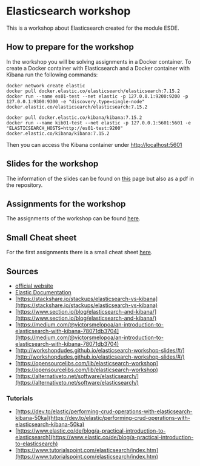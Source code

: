 # Elasticsearch workshop

This is a workshop about Elasticsearch created for the module ESDE.


## How to prepare for the workshop

In the workshop you will be solving assignments in a Docker container.
To create a Docker container with Elasticsearch and a Docker container with Kibana run the following commands:

```
docker network create elastic
docker pull docker.elastic.co/elasticsearch/elasticsearch:7.15.2
docker run --name es01-test --net elastic -p 127.0.0.1:9200:9200 -p 127.0.0.1:9300:9300 -e "discovery.type=single-node" docker.elastic.co/elasticsearch/elasticsearch:7.15.2

docker pull docker.elastic.co/kibana/kibana:7.15.2
docker run --name kib01-test --net elastic -p 127.0.0.1:5601:5601 -e "ELASTICSEARCH_HOSTS=http://es01-test:9200" docker.elastic.co/kibana/kibana:7.15.2
```

Then you can access the Kibana container under [http://localhost:5601](http://localhost:5601)

## Slides for the workshop

The information of the slides can be found on [this](https://sebivenlo.github.io/ESDE_2021_elasticsearch/presentation.html) page but also as a pdf in the repository.


## Assignments for the workshop

The assignments of the workshop can be found [here](https://sebivenlo.github.io/ESDE_2021_elasticsearch/assignments.html).

## Small Cheat sheet

For the first assignments there is a small cheat sheet [here](https://sebivenlo.github.io/ESDE_2021_elasticsearch/cheat_sheet.html).


## Sources

- [official website](https://www.elastic.co/de/)
- [Elastic Documentation](https://www.elastic.co/guide/index.html)
- [https://stackshare.io/stackups/elasticsearch-vs-kibana](https://stackshare.io/stackups/elasticsearch-vs-kibana)
- [https://www.section.io/blog/elasticsearch-and-kibana/](https://www.section.io/blog/elasticsearch-and-kibana/)
- [https://medium.com/@victorsmelopoa/an-introduction-to-elasticsearch-with-kibana-78071db3704](https://medium.com/@victorsmelopoa/an-introduction-to-elasticsearch-with-kibana-78071db3704)
- [http://workshopdudes.github.io/elasticsearch-workshop-slides/#/](http://workshopdudes.github.io/elasticsearch-workshop-slides/#/)
- [https://opensourcelibs.com/lib/elasticsearch-workshop](https://opensourcelibs.com/lib/elasticsearch-workshop)
- [https://alternativeto.net/software/elasticsearch/](https://alternativeto.net/software/elasticsearch/) 


### Tutorials
- [https://dev.to/elastic/performing-crud-operations-with-elasticsearch-kibana-50ka](https://dev.to/elastic/performing-crud-operations-with-elasticsearch-kibana-50ka)
- [https://www.elastic.co/de/blog/a-practical-introduction-to-elasticsearch](https://www.elastic.co/de/blog/a-practical-introduction-to-elasticsearch)
- [https://www.tutorialspoint.com/elasticsearch/index.htm](https://www.tutorialspoint.com/elasticsearch/index.htm)


